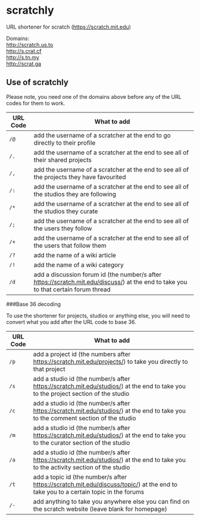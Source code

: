 # scratchly

URL shortener for scratch (https://scratch.mit.edu)

Domains: <br>
http://scratch.us.to <br>
http://s.crat.cf <br>
http://s.tn.my <br>
http://scrat.ga <br>

## Use of scratchly

Please note, you need one of the domains above before any of the URL codes for them to work.

URL Code | What to add
------------ | -------------
`/@` | add the username of a scratcher at the end to go directly to their profile
`/.` | add the username of a scratcher at the end to see all of their shared projects
`/,` | add the username of a scratcher at the end to see all of the projects they have favourited
`/:` | add the username of a scratcher at the end to see all of the studios they are following
`/*` | add the username of a scratcher at the end to see all of the studios they curate
`/;` | add the username of a scratcher at the end to see all of the users they follow
`/+` | add the username of a scratcher at the end to see all of the users that follow them
`/?` | add the name of a wiki article
`/!` | add the name of a wiki category
`/d` | add a discussion forum id (the number/s after https://scratch.mit.edu/discuss/) at the end to take you to that certain forum thread


###Base 36 decoding

To use the shortener for projects, studios or anything else, you will need to convert what you add after the URL code to base 36.

URL Code | What to add
------------ | -------------
`/p` | add a project id (the numbers after https://scratch.mit.edu/projects/) to take you directly to that project
`/s` | add a studio id (the number/s after https://scratch.mit.edu/studios/) at the end to take you to the project section of the studio
`/c` | add a studio id (the number/s after https://scratch.mit.edu/studios/) at the end to take you to the comment section of the studio
`/m` | add a studio id (the number/s after https://scratch.mit.edu/studios/) at the end to take you to the curator section of the studio
`/a` | add a studio id (the number/s after https://scratch.mit.edu/studios/) at the end to take you to the activity section of the studio
`/t` | add a topic id (the number/s after https://scratch.mit.edu/discuss/topic/) at the end to take you to a certain topic in the forums
`/-` | add anything to take you anywhere else you can find on the scratch website (leave blank for homepage)
